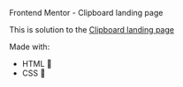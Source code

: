 Frontend Mentor - Clipboard landing page

This is solution to the [Clipboard landing page](https://www.frontendmentor.io/challenges/clipboard-landing-page-5cc9bccd6c4c91111378ecb9/hub)

Made with:

- HTML 🧾
- CSS 🎨
